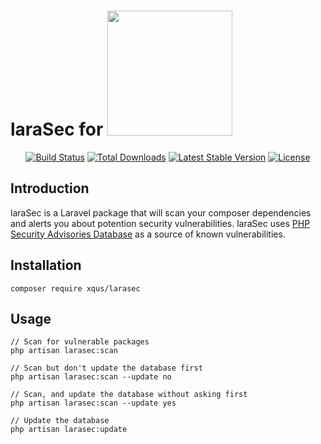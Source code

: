 <h1>
  laraSec for
  <img src="https://res.cloudinary.com/dtfbvvkyp/image/upload/v1566331377/laravel-logolockup-cmyk-red.svg" width="200">
</h1>

<p align="center">
  <a href="https://travis-ci.com/github/xqus/larasec"><img src="https://travis-ci.com/xqus/larasec.svg?branch=master" alt="Build Status"></a>
  <a href="https://packagist.org/packages/xqus/larasec"><img src="https://poser.pugx.org/xqus/larasec/d/total.svg" alt="Total Downloads"></a>
  <a href="https://packagist.org/packages/xqus/larasec"><img src="https://poser.pugx.org/xqus/larasec/v/stable.svg" alt="Latest Stable Version"></a>
  <a href="https://packagist.org/packages/xqus/larasec"><img src="https://poser.pugx.org/xqus/larasec/license.svg" alt="License"></a>
</p>

## Introduction

laraSec is a Laravel package that will scan your composer dependencies
and alerts you about potention security vulnerabilities. laraSec uses
[PHP Security Advisories Database](https://github.com/FriendsOfPHP/security-advisories) as a source of known vulnerabilities.

## Installation

`composer require xqus/larasec`

## Usage
```
// Scan for vulnerable packages
php artisan larasec:scan

// Scan but don't update the database first
php artisan larasec:scan --update no

// Scan, and update the database without asking first
php artisan larasec:scan --update yes

// Update the database
php artisan larasec:update
```
